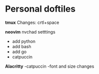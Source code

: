 # Personal doftiles

**tmux**
Changes:
crtl+space 

**neovim**
nvchad setttings
- add python
- add bash
- add go
- catpuccin

**Alacritty**
-catpuccin
-font and size changes
